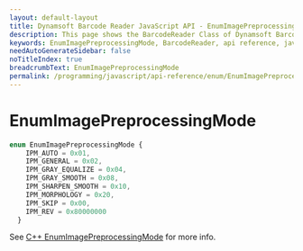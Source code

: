 ```yaml
---
layout: default-layout
title: Dynamsoft Barcode Reader JavaScript API - EnumImagePreprocessingMode
description: This page shows the BarcodeReader Class of Dynamsoft Barcode Reader JavaScript SDK.
keywords: EnumImagePreprocessingMode, BarcodeReader, api reference, javascript, js
needAutoGenerateSidebar: false
noTitleIndex: true
breadcrumbText: EnumImagePreprocessingMode
permalink: /programming/javascript/api-reference/enum/EnumImagePreprocessingMode.html
---
```



# EnumImagePreprocessingMode

```ts
enum EnumImagePreprocessingMode {
    IPM_AUTO = 0x01, 
    IPM_GENERAL = 0x02, 
    IPM_GRAY_EQUALIZE = 0x04, 
    IPM_GRAY_SMOOTH = 0x08,
    IPM_SHARPEN_SMOOTH = 0x10, 
    IPM_MORPHOLOGY = 0x20,
    IPM_SKIP = 0x00,
    IPM_REV = 0x80000000
  }
```

See [C++ EnumImagePreprocessingMode](https://www.dynamsoft.com/barcode-reader/parameters/enum/parameter-mode-enums.html?ver=latest#imagepreprocessingmode) for more info.
